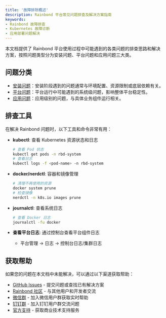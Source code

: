 ```yaml
---
title: '故障排除概述'
description: Rainbond 平台常见问题排查及解决方案指南
keywords:
- Rainbond 故障排查
- Kubernetes 故障诊断
- 应用部署问题解决
---
```


本文档提供了 Rainbond 平台使用过程中可能遇到的各类问题的排查思路和解决方案，按照问题类型分为安装问题、平台问题和应用问题三大类。

## 问题分类

- [安装问题](./install.md)：安装阶段遇到的问题通常与环境配置、资源限制或底层依赖有关。
- [平台问题](./cluster-connect.md)：平台运行中可能遇到的系统级问题，影响整体平台稳定性。
- [应用问题](./common.md)：应用级别的问题，与具体业务组件运行相关。

## 排查工具

在解决 Rainbond 问题时，以下工具和命令非常有用：

- **kubectl**: 查看 Kubernetes 资源状态和日志
  ```bash
  # 查看 Pod 状态
  kubectl get pods -n rbd-system
  # 查看日志
  kubectl logs -f <pod-name> -n rbd-system
  ```

- **docker/nerdctl**: 容器和镜像管理
  ```bash
  # 清理不再使用的资源
  docker system prune
  # 检查镜像
  nerdctl -n k8s.io images prune
  ```

- **journalctl**: 查看系统日志
  ```bash
  # 查看 Docker 日志
  journalctl -fu docker
  ```

- **查看平台日志**: 通过控制台查看平台组件日志
  - 平台管理 -> 日志 -> 控制台日志/集群日志

## 获取帮助

如果您的问题在本文档中未能解决，可以通过以下渠道获取帮助：

- [GitHub Issues](https://github.com/goodrain/rainbond/issues) - 提交问题或查找已有解决方案
- [Rainbond 社区](https://t.goodrain.com/) - 与其他用户和开发者交流
- [微信群](/docs/support#微信群) - 加入微信用户群获取实时帮助
- [钉钉群](/docs/support#钉钉群) - 加入钉钉用户群交流问题
- [官方支持](https://p5yh4rek1e.feishu.cn/share/base/shrcn4dG9z5zvbZZWd1MFf6ILBg/) - 获取商业技术支持服务

